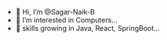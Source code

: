 - 👋 Hi, I’m @Sagar-Naik-B
- 👀 I’m interested in Computers...
- 🌱 skills growing in Java, React, SpringBoot...

<!---
Sagar-Naik-B/Sagar-Naik-B is a ✨ special ✨ repository because its `README.md` (this file) appears on your GitHub profile.
You can click the Preview link to take a look at your changes.
--->
